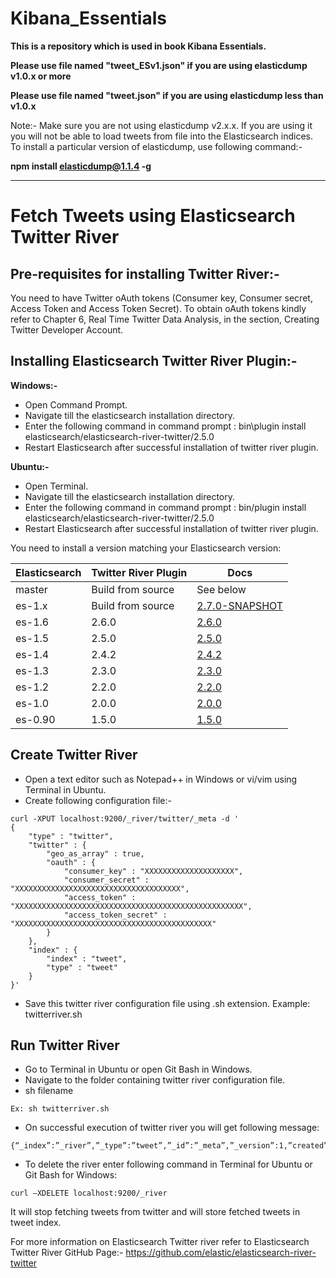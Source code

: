 # Kibana_Essentials
**This is a repository which is used in book Kibana Essentials.**

**Please use file named "tweet_ESv1.json"  if you are using elasticdump v1.0.x or more**

**Please use file named "tweet.json"  if you are using elasticdump less than v1.0.x**

Note:- Make sure you are not using elasticdump v2.x.x. If you are using it you will not be able to load tweets from file into the Elasticsearch indices. To install a particular version of elasticdump, use following command:-

**npm install elasticdump@1.1.4 -g**

----


Fetch Tweets using Elasticsearch Twitter River
==================================

Pre-requisites for installing Twitter River:-
-------------

You need to have Twitter oAuth tokens  (Consumer key, Consumer secret, Access Token and Access Token Secret). To obtain oAuth tokens kindly refer to Chapter 6, Real Time Twitter Data Analysis, in the section, Creating Twitter Developer Account.

Installing Elasticsearch Twitter River Plugin:-
------------

**Windows:-**
* Open Command Prompt.
*	Navigate till the elasticsearch installation directory.
*	Enter  the following command in command prompt : bin\plugin install elasticsearch/elasticsearch-river-twitter/2.5.0
*	Restart Elasticsearch after successful installation of twitter river plugin.

**Ubuntu:-**
*	Open Terminal.
*	Navigate till the elasticsearch installation directory.
*	Enter  the following command in command prompt : bin/plugin install elasticsearch/elasticsearch-river-twitter/2.5.0 
*	Restart Elasticsearch after successful installation of twitter river plugin.

You need to install a version matching your Elasticsearch version:

|       Elasticsearch    |Twitter River Plugin|                                                            Docs                                                                   |
|------------------------|-------------------|------------------------------------------------------------------------------------------------------------------------------------|
|    master              | Build from source | See below                                                                                                                          |
|    es-1.x              | Build from source  | [2.7.0-SNAPSHOT](https://github.com/elasticsearch/elasticsearch-river-twitter/tree/es-1.x/#version-270-snapshot-for-elasticsearch-1x)|
|    es-1.6              |     2.6.0         | [2.6.0](https://github.com/elastic/elasticsearch-river-twitter/tree/v2.6.0/#version-260-for-elasticsearch-16)                  |
|    es-1.5              |     2.5.0         | [2.5.0](https://github.com/elastic/elasticsearch-river-twitter/tree/v2.5.0/#version-250-for-elasticsearch-15)                  |
|    es-1.4              |     2.4.2         | [2.4.2](https://github.com/elasticsearch/elasticsearch-river-twitter/tree/v2.4.2/#version-242-for-elasticsearch-14)                  |
|    es-1.3              |     2.3.0         | [2.3.0](https://github.com/elasticsearch/elasticsearch-river-twitter/tree/v2.3.0/#version-230-for-elasticsearch-13)                  |
|    es-1.2              |     2.2.0         | [2.2.0](https://github.com/elasticsearch/elasticsearch-river-twitter/tree/v2.2.0/#twitter-river-plugin-for-elasticsearch)          |
|    es-1.0              |     2.0.0         | [2.0.0](https://github.com/elasticsearch/elasticsearch-river-twitter/tree/v2.0.0/#twitter-river-plugin-for-elasticsearch)          |
|    es-0.90             |     1.5.0         | [1.5.0](https://github.com/elasticsearch/elasticsearch-river-twitter/tree/v1.5.0/#twitter-river-plugin-for-elasticsearch)          |

Create Twitter River 
------------

*	Open a text editor such as Notepad++ in Windows or vi/vim using Terminal in Ubuntu.
*	Create following configuration file:-

```
curl -XPUT localhost:9200/_river/twitter/_meta -d '
{	
    "type" : "twitter",
    "twitter" : {
		"geo_as_array" : true,
		"oauth" : {
            "consumer_key" : "XXXXXXXXXXXXXXXXXXXX",
            "consumer_secret" : "XXXXXXXXXXXXXXXXXXXXXXXXXXXXXXXXXXXXX",
            "access_token" : "XXXXXXXXXXXXXXXXXXXXXXXXXXXXXXXXXXXXXXXXXXXXXXXXXXX",
            "access_token_secret" : "XXXXXXXXXXXXXXXXXXXXXXXXXXXXXXXXXXXXXXXXXXXX"
        }
    }, 
    "index" : {
        "index" : "tweet",
        "type" : "tweet"
    }
}'

```
*	Save this twitter river configuration file using .sh extension. Example: twitterriver.sh

Run Twitter River 
------------

*	Go to Terminal in Ubuntu or open Git Bash in Windows.
*	Navigate to the folder containing twitter river configuration file.
*	sh filename
```
Ex: sh twitterriver.sh
```
*	On successful execution of twitter  river you will get following message:
```
{“_index”:”_river”,”_type”:”tweet”,”_id”:”_meta”,”_version”:1,”created”:true}
```
*	To delete the river enter following command in Terminal for Ubuntu or Git Bash for Windows:
```
curl –XDELETE localhost:9200/_river
```
It will stop  fetching tweets from twitter and will store fetched tweets in tweet index.

For more information on Elasticsearch Twitter river refer to Elasticsearch Twitter River GitHub Page:-
https://github.com/elastic/elasticsearch-river-twitter
